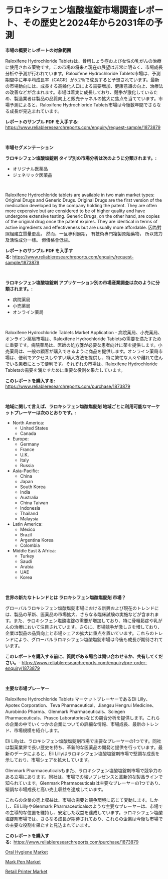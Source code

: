 <p><h1>ラロキシフェン塩酸塩錠市場調査レポート、その歴史と2024年から2031年の予測</h1></p><p><strong>市場の概要とレポートの対象範囲</strong></p>
<p><p>Raloxifene Hydrochloride Tabletsは、骨粗しょう症および女性の乳がんの治療に使用される薬物です。この市場の将来と現在の展望は非常に明るく、市場成長分析や予測が行われています。Raloxifene Hydrochloride Tablets市場は、予測期間中に年平均成長率（CAGR）が5.2％で成長すると予想されています。最新の市場動向には、成長する高齢化人口による需要増加、健康意識の向上、治療法の改善などが含まれます。市場は着実に成長しており、競争が激化しているため、製造業者は製品の品質向上と販売チャネルの拡大に焦点を当てています。市場予測によると、Raloxifene Hydrochloride Tablets市場は今後数年間でさらなる成長が見込まれています。</p></p>
<p><strong>レポートのサンプル PDF を入手する:</strong> <a href="https://www.reliableresearchreports.com/enquiry/request-sample/1873879">https://www.reliableresearchreports.com/enquiry/request-sample/1873879</a></p>
<p>&nbsp;</p>
<p><strong>市場セグメンテーション</strong></p>
<p><strong>ラロキシフェン塩酸塩錠剤 タイプ別の市場分析は次のように分類されます。:</strong></p>
<p><ul><li>オリジナル医薬品</li><li>ジェネリック医薬品</li></ul></p>
<p>&nbsp;</p>
<p><p>Raloxifene Hydrochloride tablets are available in two main market types: Original Drugs and Generic Drugs. Original Drugs are the first version of the medication developed by the company holding the patent. They are often more expensive but are considered to be of higher quality and have undergone extensive testing. Generic Drugs, on the other hand, are copies of the original drug once the patent expires. They are identical in terms of active ingredients and effectiveness but are usually more affordable.  因為對照組建立質量更高。 然而，一旦專利過期， 有技術專門複製原始藥物， 所以效力及活性成分一樣。 但價格會低些。</p></p>
<p><strong>レポートのサンプル PDF を入手する:</strong>&nbsp;<a href="https://www.reliableresearchreports.com/enquiry/request-sample/1873879">https://www.reliableresearchreports.com/enquiry/request-sample/1873879</a></p>
<p>&nbsp;</p>
<p><strong> ラロキシフェン塩酸塩錠剤 アプリケーション別の市場産業調査は次のように分類されます。:</strong></p>
<p><ul><li>病院薬局</li><li>小売薬局</li><li>オンライン薬局</li></ul></p>
<p>&nbsp;</p>
<p><p>Raloxifene Hydrochloride Tablets Market Application - 病院薬局、小売薬局、オンライン薬局市場は、Raloxifene Hydrochloride Tabletsの需要を満たすために重要です。病院薬局は、医師の処方箋が必要な患者向けに薬を提供します。小売薬局は、一般の顧客が購入できるように商品を提供します。オンライン薬局市場は、便利でアクセスしやすい購入方法を提供し、特に繁忙な人々や離れて住んでいる患者にとって便利です。それぞれの市場は、Raloxifene Hydrochloride Tabletsの需要を満たすために重要な役割を果たしています。</p></p>
<p><strong>このレポートを購入する:</strong>&nbsp; <a href="https://www.reliableresearchreports.com/purchase/1873879">https://www.reliableresearchreports.com/purchase/1873879</a></p>
<p>&nbsp;</p>
<p><strong>地域に関して言えば、ラロキシフェン塩酸塩錠剤 地域ごとに利用可能なマーケットプレーヤーは次のとおりです。:</strong></p>
<p><ul>
    <li>
        North America:
        <ul>
            <li>United States</li>
            <li>Canada</li>
        </ul>
    </li>
    <li>
        Europe:
        <ul>
            <li>Germany</li>
            <li>France</li>
            <li>U.K.</li>
            <li>Italy</li>
            <li>Russia</li>
        </ul>
    </li>
    <li>
        Asia-Pacific:
        <ul>
            <li>China</li>
            <li>Japan</li>
            <li>South Korea</li>
            <li>India</li>
            <li>Australia</li>
            <li>China Taiwan</li>
            <li>Indonesia</li>
            <li>Thailand</li>
            <li>Malaysia</li>
        </ul>
    </li>
    <li>
        Latin America:
        <ul>
            <li>Mexico</li>
            <li>Brazil</li>
            <li>Argentina Korea</li>
            <li>Colombia</li>
        </ul>
    </li>
    <li>
        Middle East & Africa:
        <ul>
            <li>Turkey</li>
            <li>Saudi</li>
            <li>Arabia</li>
            <li>UAE</li>
            <li>Korea</li>
        </ul>
    </li>
    </ul></p>
<p>&nbsp;</p>
<p><strong>世界の新たなトレンドとは ラロキシフェン塩酸塩錠剤 市場？</strong></p>
<p><p>グローバルラロキシフェン塩酸塩錠市場における新興および現在のトレンドには、製品の革新、医薬品の市場拡大、さらなる臨床試験の実施などが含まれます。また、ラロキシフェン塩酸塩錠の需要が増加しており、特に骨粗鬆症や乳がんの治療において注目されています。さらに、市場競争が激しさを増しており、企業は製品の品質向上と市場シェアの拡大に重点を置いています。これらのトレンドにより、グローバルラロキシフェン塩酸塩錠市場は今後も成長が期待されています。</p></p>
<p><strong>このレポートを購入する前に、質問がある場合は問い合わせるか、共有してください。</strong>- <a href="https://www.reliableresearchreports.com/enquiry/pre-order-enquiry/1873879">https://www.reliableresearchreports.com/enquiry/pre-order-enquiry/1873879</a></p>
<p>&nbsp;</p>
<p><strong>主要な市場プレーヤー</strong></p>
<p><p>Raloxifene Hydrochloride Tablets マーケットプレーヤーであるEli Lilly、Apotex Corporation、Teva Pharmaceutical、Jiangsu Hengrui Medicine、Aurobindo Pharma、Glenmark Pharmaceuticals、Sciegen Pharmaceuticals、Prasco Laboratoriesなどの競合分析を提供します。これらの企業の中でいくつかの企業についての詳細な情報、市場成長、最新のトレンド、市場規模を紹介します。</p><p>Eli Lillyは、ラロキシフェン塩酸塩錠剤市場で主要なプレーヤーの1つです。同社は製薬業界で長い歴史を持ち、革新的な医薬品の開発と提供を行っています。最新のデータによると、Eli Lillyはラロキシフェン塩酸塩錠剤市場で堅調な成長を示しており、市場シェアを拡大しています。</p><p>Glenmark Pharmaceuticalsもまた、ラロキシフェン塩酸塩錠剤市場で競争力のある立場にあります。同社は、市場での強いプレゼンスと革新的な製品ラインで知られています。Glenmark Pharmaceuticalsは主要なプレーヤーの1つであり、堅調な市場成長と高い売上収益を達成しています。</p><p>これらの企業の売上収益は、市場の需要と競争環境に応じて変動します。しかし、Eli LillyやGlenmark Pharmaceuticalsのような主要なプレーヤーは、市場での主導的な位置を維持し、安定した収益を達成しています。ラロキシフェン塩酸塩錠剤市場では、さらなる成長が期待されており、これらの企業は今後も市場での主要な役割を果たすと見込まれています。</p></p>
<p><strong>このレポートを購入する:</strong>&nbsp;&nbsp;<a href="https://www.reliableresearchreports.com/purchase/1873879">https://www.reliableresearchreports.com/purchase/1873879</a></p>
<p><p><a href="https://github.com/Alonsoolds3wq1d81czn8rbol/Market-Research-Report-List-1/blob/main/oral-hygiene-market.md">Oral Hygiene Market</a></p><p><a href="https://github.com/RickHolmes3/Market-Research-Report-List-4/blob/main/mark-pen-market.md">Mark Pen Market</a></p><p><a href="https://github.com/Krish2023na/Market-Research-Report-List-3/blob/main/retail-printer-market.md">Retail Printer Market</a></p></p>